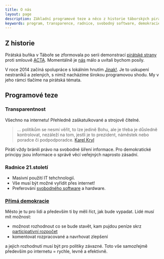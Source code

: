 ```yaml
---
title: O nás
layout: page
description: Základní programové teze a něco z historie táborských pirátů.
keywords: program, transparence, radnice, svobodný software, demokracie
---
```



## Z historie

Pirátská buňka v Táboře se zformovala po serii demonstrací [pirátské strany](http://www.pirati.cz)
proti smlouvě [ACTA](http://cs.wikipedia.org/wiki/Anti-Counterfeiting_Trade_Agreement).
Momentálně je [nás](/lide/) málo a uvítali bychom posily.

V roce 2014 začíná spolupráce s lokálním hnutím [Jinak!](http://www.taborjinak.cz/).
Je to uskupení nestraníků a zelených, s nimiž nacházíme širokou programovou shodu.
My v jeho rámci tlačíme na pirátská témata.


## Programové teze

### Transparentnost

Všechno na internetu! Přehledně zaškatulkované a strojově čitelné.

> ... politikům se nesmí věřit, to lze jedině Bohu, ale je třeba je důsledně kontrolovat,
> nezáleží na tom, jestli je to prezident, náměstek nebo poradce či podpodporadce.
> [Karel Kryl](http://www.kryl.kat.cz/citaty.htm)

Piráti vždy bránili právo na svobodné šíření informace.
Pro demokratické principy jsou informace o správě věcí veřejných naprosto zásadní.


### Radnice 21.století

- Masivní použití IT tehchnologií.
- Vše musí být možné vyřídit přes internet!
- Preferování [svobodného software](http://cs.wikipedia.org/wiki/Svobodn%C3%BD_software) a hardware.


### [Přímá demokracie](http://cs.wikipedia.org/wiki/P%C5%99%C3%ADm%C3%A1_demokracie)

Město je tu pro lidi a především ti by měli říct, jak bude vypadat.
Lidé musí mít možnost:

- možnost rozhodnout co se bude stavět, kam pujdou peníze skrz [participativní rozpočet](http://www.participativnirozpocet.cz/)
- komentovat rozpracované a navrhovat zlepšení

a jejich rozhodnutí musí být pro politiky závazné.
Toto vše samozřejmě především po internetu = rychle, levně a efektivně.
